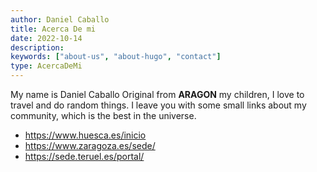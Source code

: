 ```yaml
---
author: Daniel Caballo
title: Acerca De mi
date: 2022-10-14
description:
keywords: ["about-us", "about-hugo", "contact"]
type: AcercaDeMi
---
```


My name is Daniel Caballo Original from ****ARAGON**** my children, I love to travel and do random things. I leave you with some small links about my community, which is the best in the universe.

- https://www.huesca.es/inicio
- https://www.zaragoza.es/sede/
- https://sede.teruel.es/portal/

